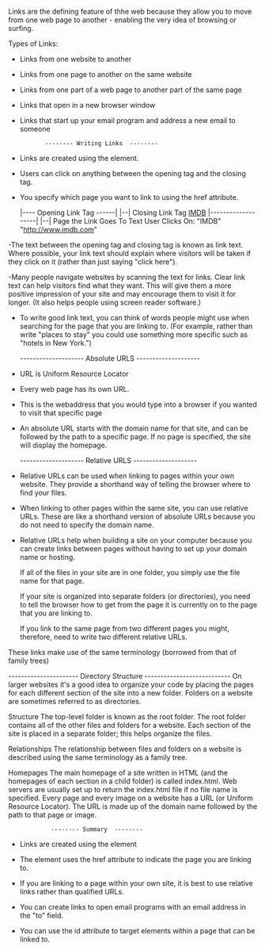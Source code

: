 Links are the defining feature of thhe web because they 
allow you to move from one web page to another - enabling the 
very idea of browsing or surfing. 

Types of Links:
- Links from one website to another
- Links from one page to another on the same website
- Links from one part of a web page to another part of the same page
- Links that open in a new browser window
- Links that start up your email program and address a new
email to someone

             -------- Writing Links  -------- 
- Links are created using the <a> element. 
- Users can click on anything between the opening <a> tag and the closing </a> tag.
- You specify which page you want to link to using the href attribute.

    |---- Opening Link Tag ------|    |--| Closing Link Tag 
    <a href="http://www.imdb.com">IMDB</a>
            |-------------------| |--|
        Page the Link Goes To      Text User Clicks On: "IMDB"
        "http://www.imdb.com"

-The text between the opening <a> tag and closing </a> tag
is known as link text. Where possible, your link text should
explain where visitors will be taken if they click on it (rather
than just saying "click here").

-Many people navigate websites by scanning the text for links.
Clear link text can help visitors find what they want. This
will give them a more positive impression of your site and may
encourage them to visit it for longer. (It also helps people
using screen reader software.)

- To write good link text, you can think of words people might
use when searching for the page that you are linking to.
(For example, rather than write "places to stay" you could use
something more specific such as "hotels in New York.")

	-------------------- Absolute URLS --------------------
- URL is Uniform Resource Locator
- Every web page has its own URL.
- This is the webaddress that you would type into a browser if you wanted
to visit that specific page 
- An absolute URL starts with the domain name for that site,
and can be followed by the path to a specific page. If no page is
specified, the site will display the homepage.

	-------------------- Relative URLS --------------------
- Relative URLs can be used when linking to pages within your own
website. They provide a shorthand way of telling the browser where to
find your files.

- When linking to other pages within the same site, you can
use relative URLs. These are like a shorthand version of absolute
URLs because you do not need to specify the domain name.

- Relative URLs help when building a site on your computer because
you can create links between pages without having to set up
your domain name or hosting.

    If all of the files in your site are in one folder, you simply use the
file name for that page.

    If your site is organized into separate folders (or directories),
you need to tell the browser how to get from the page it is
currently on to the page that you are linking to.

    If you link to the same page from two different pages you might,
therefore, need to write two different relative URLs.

These links make use of the same terminology (borrowed from that of family trees)

---------------------- Directory Structure  ---------------------------
On larger websites it's a good idea to organize your code by placing the
pages for each different section of the site into a new folder. Folders on a
website are sometimes referred to as directories.

Structure
    The top-level folder is known as the root folder. The root folder
contains all of the other files and folders for a website. Each section
of the site is placed in a separate folder; this helps organize the files.

Relationships
    The relationship between files and folders on a website
is described using the same terminology as a family tree.

Homepages
    The main homepage of a site written in HTML (and the
homepages of each section in a child folder) is called index.html.
Web servers are usually set up to return the index.html file if no
file name is specified.
    Every page and every image on a website has a URL (or Uniform
Resource Locator). The URL is made up of the domain name
followed by the path to that page or image.

                -------- Summary  -------- 
- Links are created using the <a> element

- The <a> element uses the href attribute to indicate
the page you are linking to. 

- If you are linking to a page within your own site, it is
best to use relative links rather than qualified URLs.

- You can create links to open email programs with an
email address in the "to" field.

- You can use the id attribute to target elements within
a page that can be linked to.
